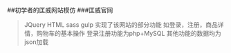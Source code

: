##初学者的匡威网站模仿
###匡威官网
>JQuery HTML sass gulp
>实现了该网站的部分功能
>如登录，注册，商品详情，购物车的基本操作
>登录注册功能为php+MySQL
>其他功能的数据均为json加载